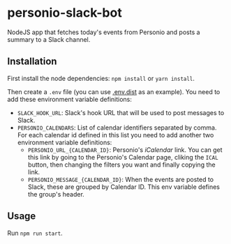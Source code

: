 # personio-slack-bot
NodeJS app that fetches today's events from Personio and posts a summary to a Slack channel.

## Installation
First install the node dependencies:
`npm install` or `yarn install`.

Then create a `.env` file (you can use [.env.dist](https://github.com/fedebertolini/personio-slack-bot/blob/master/.env.dist)
as an example). You need to add these environment variable definitions:
- `SLACK_HOOK_URL`: Slack's hook URL that will be used to post messages to Slack.
- `PERSONIO_CALENDARS`: List of calendar identifiers separated by comma. For each calendar id defined
in this list you need to add another two environment variable definitions:
  - `PERSONIO_URL_{CALENDAR_ID}`: Personio's _iCalendar_ link. You can get this link by going to the
 Personio's Calendar page, cliking the `ICAL` button, then changing the filters you want and finally
 copying the link.
  - `PERSONIO_MESSAGE_{CALENDAR_ID}`: When the events are posted to Slack, these are grouped by Calendar
 ID. This env variable defines the group's header.

## Usage
Run `npm run start`.

